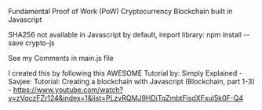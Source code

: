Fundamental Proof of Work (PoW) Cryptocurrency Blockchain built in Javascript

SHA256 not available in Javascript by default, import library: 
npm install --save crypto-js

See my Comments in main.js file

I created this by following this AWESOME Tutorial by:  Simply Explained - Savjee: Tutorial: Creating a blockchain with Javascript (Blockchain, part 1-3) - https://www.youtube.com/watch?v=zVqczFZr124&index=1&list=PLzvRQMJ9HDiTqZmbtFisdXFxul5k0F-Q4






